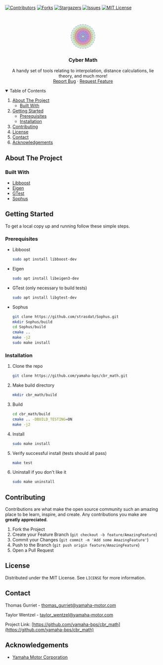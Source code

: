 <!--
*** Thanks for checking out the Best-README-Template. If you have a suggestion
*** that would make this better, please fork the repo and create a pull request
*** or simply open an issue with the tag "enhancement".
*** Thanks again! Now go create something AMAZING! :D
***
***
***
*** To avoid retyping too much info. Do a search and replace for the following:
*** yamaha-bps, cbr_math, twitter_handle, thomas_gurriet@yamaha-motor.com, Cyber Math, A handy set of tools relating to interpolation, distance calculations, lie theory, and more!
-->



<!-- PROJECT SHIELDS -->
<!--
*** I'm using markdown "reference style" links for readability.
*** Reference links are enclosed in brackets [ ] instead of parentheses ( ).
*** See the bottom of this document for the declaration of the reference variables
*** for contributors-url, forks-url, etc. This is an optional, concise syntax you may use.
*** https://www.markdownguide.org/basic-syntax/#reference-style-links
-->
[![Contributors][contributors-shield]][contributors-url]
[![Forks][forks-shield]][forks-url]
[![Stargazers][stars-shield]][stars-url]
[![Issues][issues-shield]][issues-url]
[![MIT License][license-shield]][license-url]



<!-- PROJECT LOGO -->
<br />
<p align="center">
  <a href="https://github.com/yamaha-bps/cbr_math">
    <img src="images/logo.png" alt="Logo" width="80" height="80">
  </a>

  <h3 align="center">Cyber Math</h3>

  <p align="center">
    A handy set of tools relating to interpolation, distance calculations, lie theory, and much more!
    <br />
    <a href="https://github.com/yamaha-bps/cbr_math/issues">Report Bug</a>
    ·
    <a href="https://github.com/yamaha-bps/cbr_math/issues">Request Feature</a>
  </p>
</p>



<!-- TABLE OF CONTENTS -->
<details open="open">
  <summary>Table of Contents</summary>
  <ol>
    <li>
      <a href="#about-the-project">About The Project</a>
      <ul>
        <li><a href="#built-with">Built With</a></li>
      </ul>
    </li>
    <li>
      <a href="#getting-started">Getting Started</a>
      <ul>
        <li><a href="#prerequisites">Prerequisites</a></li>
        <li><a href="#installation">Installation</a></li>
      </ul>
    </li>
    <li><a href="#contributing">Contributing</a></li>
    <li><a href="#license">License</a></li>
    <li><a href="#contact">Contact</a></li>
    <li><a href="#acknowledgements">Acknowledgements</a></li>
  </ol>
</details>



<!-- ABOUT THE PROJECT -->
## About The Project


### Built With

* [Libboost](https://www.boost.org/)
* [Eigen](https://gitlab.com/libeigen/eigen)
* [GTest](https://github.com/google/googletest)
* [Sophus](https://github.com/strasdat/Sophus)

<!-- GETTING STARTED -->
## Getting Started

To get a local copy up and running follow these simple steps.

### Prerequisites

* Libboost
  ```sh
  sudo apt install libboost-dev
  ```

* Eigen
  ```sh
  sudo apt install libeigen3-dev
  ```

* GTest (only necessary to build tests)
  ```sh
  sudo apt install libgtest-dev
  ```

* Sophus
  ```sh
  git clone https://github.com/strasdat/Sophus.git
  mkdir Sophus/build
  cd Sophus/build
  cmake ..
  make -j2
  sudo make install
  ```

### Installation

1. Clone the repo
   ```sh
   git clone https://github.com/yamaha-bps/cbr_math.git
   ```

2. Make build directory
   ```sh
   mkdir cbr_math/build
   ```

3. Build
   ```sh
   cd cbr_math/build
   cmake .. -DBUILD_TESTING=ON
   make -j2
   ```

4. Install
   ```sh
   sudo make install
   ```

5. Verify successful install (tests should all pass)
   ```sh
   make test
   ```

6. Uninstall if you don't like it
   ```sh
   sudo make uninstall
   ```


<!-- CONTRIBUTING -->
## Contributing

Contributions are what make the open source community such an amazing place to be learn, inspire, and create. Any contributions you make are **greatly appreciated**.

1. Fork the Project
2. Create your Feature Branch (`git checkout -b feature/AmazingFeature`)
3. Commit your Changes (`git commit -m 'Add some AmazingFeature'`)
4. Push to the Branch (`git push origin feature/AmazingFeature`)
5. Open a Pull Request



<!-- LICENSE -->
## License

Distributed under the MIT License. See `LICENSE` for more information.



<!-- CONTACT -->
## Contact

Thomas Gurriet - thomas_gurriet@yamaha-motor.com

Taylor Wentzel - taylor_wentzel@yamaha-motor.com

Project Link: [https://github.com/yamaha-bps/cbr_math](https://github.com/yamaha-bps/cbr_math)



<!-- ACKNOWLEDGEMENTS -->
## Acknowledgements

* [Yamaha Motor Corporation](https://yamaha-motor.com/)





<!-- MARKDOWN LINKS & IMAGES -->
<!-- https://www.markdownguide.org/basic-syntax/#reference-style-links -->
[contributors-shield]: https://img.shields.io/github/contributors/yamaha-bps/cbr_math.svg?style=for-the-badge
[contributors-url]: https://github.com/yamaha-bps/cbr_math/graphs/contributors
[forks-shield]: https://img.shields.io/github/forks/yamaha-bps/cbr_math.svg?style=for-the-badge
[forks-url]: https://github.com/yamaha-bps/cbr_math/network/members
[stars-shield]: https://img.shields.io/github/stars/yamaha-bps/cbr_math.svg?style=for-the-badge
[stars-url]: https://github.com/yamaha-bps/cbr_math/stargazers
[issues-shield]: https://img.shields.io/github/issues/yamaha-bps/cbr_math.svg?style=for-the-badge
[issues-url]: https://github.com/yamaha-bps/cbr_math/issues
[license-shield]: https://img.shields.io/github/license/yamaha-bps/cbr_math.svg?style=for-the-badge
[license-url]: https://github.com/yamaha-bps/cbr_math/blob/master/LICENSE

